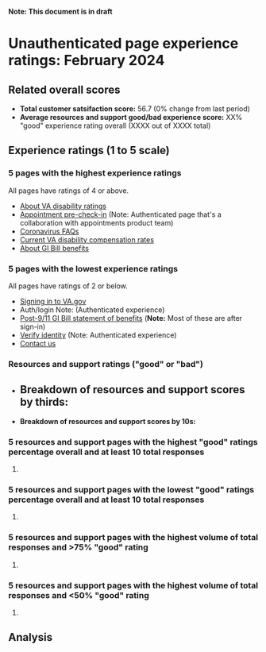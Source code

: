 **Note: This document is in draft**

# Unauthenticated page experience ratings: February 2024

## Related overall scores
- **Total customer satsifaction score:** 56.7 (0% change from last period)
- **Average resources and support good/bad experience score:** XX% "good" experience rating overall (XXXX out of XXXX total)

## Experience ratings (1 to 5 scale)

### 5 pages with the highest experience ratings 
All pages have ratings of 4 or above.
- [About VA disability ratings](https://www.va.gov/disability/about-disability-ratings/)
- [Appointment pre-check-in](https://www.va.gov/health-care/appointment-pre-check-in/introduction) (Note: Authenticated page that's a collaboration with appointments product team)
- [Coronavirus FAQs](https://www.va.gov/coronavirus-veteran-frequently-asked-questions/)
- [Current VA disability compensation rates](https://www.va.gov/disability/compensation-rates/)
- [About GI Bill benefits](https://www.va.gov/education/about-gi-bill-benefits/) 
  
### 5 pages with the lowest experience ratings
All pages have ratings of 2 or below.
- [Signing in to VA.gov](https://www.va.gov/resources/signing-in-to-vagov/)
- Auth/login Note: (Authenticated experience)
- [Post-9/11 GI Bill statement of benefits](https://www.va.gov/education/gi-bill/post-9-11/ch-33-benefit/) (**Note:** Most of these are after sign-in)
- [Verify identity](https://www.va.gov/verify/) (Note: Authenticated experience)
- [Contact us](https://www.va.gov/contact-us/)
  
### Resources and support ratings ("good" or "bad")

- **Breakdown of resources and support scores by thirds:**
  - 
    
- **Breakdown of resources and support scores by 10s:**


### 5 resources and support pages with the highest "good" ratings percentage overall and at least 10 total responses

1. 
### 5 resources and support pages with the lowest "good" ratings percentage overall and at least 10 total responses

1.    
### 5 resources and support pages with the highest volume of total responses and >75% "good" rating

1.    
### 5 resources and support pages with the highest volume of total responses and <50% "good" rating

1.    
## Analysis

